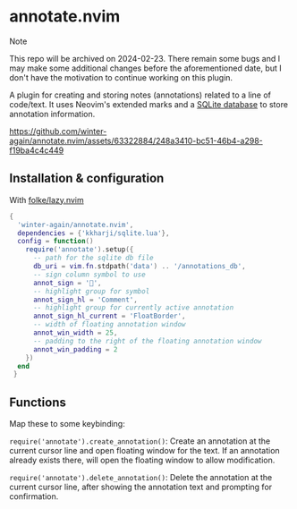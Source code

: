 # annotate.nvim

> [!NOTE]
> This repo will be archived on 2024-02-23. There remain some bugs and I may make some additional changes before the aforementioned date, but I don't have the motivation to continue working on this plugin.

A plugin for creating and storing notes (annotations) related to a line of code/text. It uses Neovim's extended marks and a [SQLite database](https://github.com/kkharji/sqlite.lua) to store annotation information.

https://github.com/winter-again/annotate.nvim/assets/63322884/248a3410-bc51-46b4-a298-f19ba4c4c449

## Installation & configuration

With [folke/lazy.nvim](https://github.com/folke/lazy.nvim)

```lua
{
  'winter-again/annotate.nvim',
  dependencies = {'kkharji/sqlite.lua'},
  config = function()
    require('annotate').setup({
      -- path for the sqlite db file
      db_uri = vim.fn.stdpath('data') .. '/annotations_db',
      -- sign column symbol to use
      annot_sign = '󰍕',
      -- highlight group for symbol
      annot_sign_hl = 'Comment',
      -- highlight group for currently active annotation
      annot_sign_hl_current = 'FloatBorder',
      -- width of floating annotation window
      annot_win_width = 25,
      -- padding to the right of the floating annotation window
      annot_win_padding = 2
    })
  end
 }
```

## Functions

Map these to some keybinding:

`require('annotate').create_annotation()`: Create an annotation at the current cursor line and open floating window for the text. If an annotation already exists there, will open the floating window to allow modification.

`require('annotate').delete_annotation()`: Delete the annotation at the current cursor line, after showing the annotation text and prompting for confirmation.
